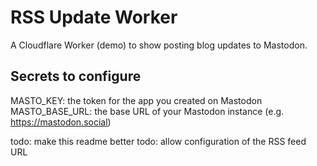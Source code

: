 # RSS Update Worker

A Cloudflare Worker (demo) to show posting blog updates to Mastodon.

## Secrets to configure

MASTO_KEY: the token for the app you created on Mastodon
MASTO_BASE_URL: the base URL of your Mastodon instance (e.g. https://mastodon.social)

todo: make this readme better
todo: allow configuration of the RSS feed URL